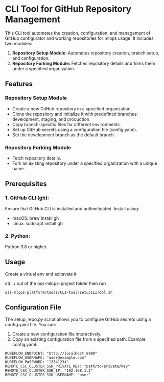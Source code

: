 # CLI Tool for GitHub Repository Management
This CLI tool automates the creation, configuration, and management of GitHub configurator and working repositories for mlops usage. It includes two modules:

1. **Repository Setup Module:** Automates repository creation, branch setup, and configuration.
2. **Repository Forking Module:** Fetches repository details and forks them under a specified organization.


## Features
### Repository Setup Module
- Create a new GitHub repository in a specified organization.
- Clone the repository and initialize it with predefined branches: development, staging, and production.
- Copy branch-specific files for different environments.
- Set up GitHub secrets using a configuration file (config.yaml).
- Set the development branch as the default branch.
### Repository Forking Module
- Fetch repository details.
- Fork an existing repository under a specified organization with a unique name.
## Prerequisites
### 1. GitHub CLI (gh):

Ensure that GitHub CLI is installed and authenticated.
Install using:
- macOS: brew install gh
- Linux: sudo apt install gh
### 2. Python:

Python 3.8 or higher.

## Usage
Create a virtual env and acitavate it

cd ../ out of the oss-mlops-project folder then run

```
oss-mlops-platform/tools/CLI-tool/setupCLITool.sh
```
## Configuration File

The setup_repo.py script allows you to configure GitHub secrets using a config.yaml file. You can:

1. Create a new configuration file interactively.
2. Copy an existing configuration file from a specified path.
Example config.yaml:
```
KUBEFLOW_ENDPOINT: "http://localhost:8080"
KUBEFLOW_USERNAME: "user@example.com"
KUBEFLOW_PASSWORD: "12341234"
REMOTE_CSC_CLUSTER_SSH_PRIVATE_KEY: "path/to/private/key"
REMOTE_CSC_CLUSTER_SSH_IP: "192.168.1.1"
REMOTE_CSC_CLUSTER_SSH_USERNAME: "user"
```

